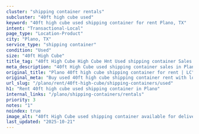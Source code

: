 ```yaml
---
cluster: "shipping container rentals"
subcluster: "40ft high cube used"
keyword: "40ft high cube used shipping container for rent Plano, TX"
intent: "Transactional-Local"
page_type: "Location-Product"
city: "Plano, TX"
service_type: "shipping container"
condition: "Used"
size: "40ft High Cube"
title_tag: "40ft High Cube High Cube Hnt Used shipping container Sales in Plano | LC Container"
meta_description: "40ft High Cube used shipping container sales in Plano. High cube containers with extra height. Fast delivery, competitive pricing. Serving shipping containers area. Quote ID: NBV. Call (214) 524-4168 for your free quote today."
original_title: "Plano 40ft high cube shipping container for rent | LC"
original_meta: "Buy used 40ft high cube shipping container rent with local delivery in Plano, TX. LC Container — local Since 2003. Request a fast quote today."
url_slug: "/plano/rent/40ft-high-cube/shipping-containers/used"
h1: "Rent 40ft high cube used shipping container in Plano"
internal_links: "/plano/shipping-containers/rentals"
priority: 3
notes: "1"
noindex: true
image_alt: "40ft High Cube used shipping container available for delivery in Plano"
last_updated: "2025-10-21"
---
```


<!-- TODO: Add unique city/inventory copy, images, and internal links here. -->
